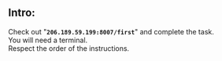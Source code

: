 ## Intro:

Check out "**`206.189.59.199:8007/first`**" and complete the task. <br>
You will need a terminal. <br> 
Respect the order of the instructions. <br>
